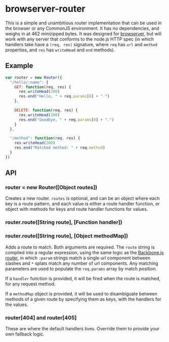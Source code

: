 browserver-router
=================

This is a simple and unambitious router implementation that can be used in the browser or any CommonJS environment. It has no dependencies, and weighs in at 462 minizipped bytes. It was designed for [browserver](http://browserver.org), but will work with any server that conforms to the node.js HTTP spec (in which handlers take have a `(req, res)` signature, where `req` has `url` and `method` properties, and `res` has `writeHead` and `end` methods).

Example
-------

```javascript
var router = new Router({
  "/hello/:name": {
    GET: function(req, res) {
      res.writeHead(200)
      res.end("Hello, " + req.params[0] + ".")
    },

    DELETE: function(req, res) {
      res.writeHead(200)
      res.end("Goodbye, " + req.params[0] + ".")
    }
  },

  "/method": function(req, res) {
    res.writeHead(200)
    res.end("Matched method: " + req.method)
  }
})
```

API
---

### router = new Router([Object routes])

Creates a new router. `routes` is optional, and can be an object where each key is a route pattern, and each value is either a route handler function, or object with methods for keys and route handler functions for values.

### router.route([String route], [Function handler])
### router.route([String route], [Object methodMap])

Adds a route to match. Both arguments are required. The `route` string is compiled into a regular expression, using the same logic as the [Backbone.js router](http://backbonejs.org/#Router-route), in which `:param` strings match a single url component between slashes and `*` splats match any number of url components. Any matching parameters are used to populate the `req.params` array by match position.

If a `handler` function is provided, it will be fired when the route is matched, for any request method.

If a `methodMap` object is provided, it will be used to disambiguate between methods of a given route by specifying them as keys, with the handlers for the values.

### router[404] and router[405]

These are where the default handlers lives. Override them to provide your own fallback logic.
